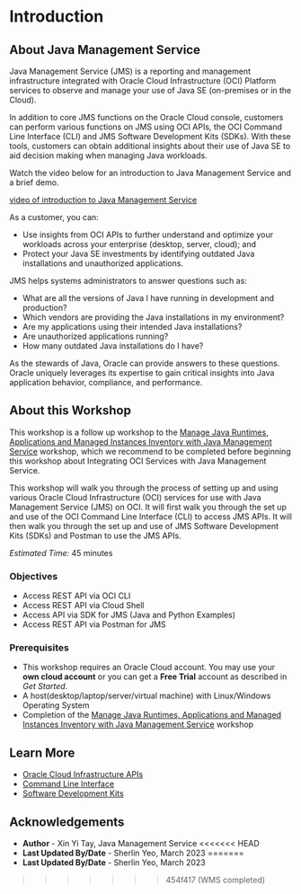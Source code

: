 # Introduction

## About Java Management Service

Java Management Service (JMS) is a reporting and management infrastructure integrated with Oracle Cloud Infrastructure (OCI) Platform services to observe and manage your use of Java SE (on-premises or in the Cloud).

In addition to core JMS functions on the Oracle Cloud console, customers can perform various functions on JMS using OCI APIs, the OCI Command Line Interface (CLI) and JMS Software Development Kits (SDKs). With these tools, customers can obtain additional insights about their use of Java SE to aid decision making when managing Java workloads.

Watch the video below for an introduction to Java Management Service and a brief demo.

[video of introduction to Java Management Service](youtube:YCgJxqvglCI)

As a customer, you can:

- Use insights from OCI APIs to further understand and optimize your workloads across your enterprise (desktop, server, cloud); and
- Protect your Java SE investments by identifying outdated Java installations and unauthorized applications.

JMS helps systems administrators to answer questions such as:

- What are all the versions of Java I have running in development and production?
- Which vendors are providing the Java installations in my environment?
- Are my applications using their intended Java installations?
- Are unauthorized applications running?
- How many outdated Java installations do I have?

As the stewards of Java, Oracle can provide answers to these questions. Oracle uniquely leverages its expertise to gain critical insights into Java application behavior, compliance, and performance.

## About this Workshop

This workshop is a follow up workshop to the [Manage Java Runtimes, Applications and Managed Instances Inventory with Java Management Service](https://apexapps.oracle.com/pls/apex/dbpm/r/livelabs/view-workshop?wid=912) workshop, which we recommend to be completed before beginning this workshop about Integrating OCI Services with Java Management Service.

This workshop will walk you through the process of setting up and using various Oracle Cloud Infrastructure (OCI) services for use with Java Management Service (JMS) on OCI. It will first walk you through the set up and use of the OCI Command Line Interface (CLI) to access JMS APIs. It will then walk you through the set up and use of JMS Software Development Kits (SDKs) and Postman to use the JMS APIs.


_Estimated Time:_ 45 minutes

### Objectives
* Access REST API via OCI CLI
* Access REST API via Cloud Shell
* Access API via SDK for JMS (Java and Python Examples)
* Access REST API via Postman for JMS

### Prerequisites

* This workshop requires an Oracle Cloud account. You may use your **own cloud account** or you can get a **Free Trial** account as described in *Get Started*.
* A host(desktop/laptop/server/virtual machine) with Linux/Windows Operating System
* Completion of the [Manage Java Runtimes, Applications and Managed Instances Inventory with Java Management Service](https://apexapps.oracle.com/pls/apex/dbpm/r/livelabs/view-workshop?wid=912) workshop

## Learn More

* [Oracle Cloud Infrastructure APIs](https://docs.oracle.com/en-us/iaas/Content/API/Concepts/usingapi.htm)
* [Command Line Interface](https://docs.oracle.com/en-us/iaas/Content/API/Concepts/cliconcepts.htm)
* [Software Development Kits](https://docs.oracle.com/en-us/iaas/Content/API/Concepts/sdks.htm)

## Acknowledgements

* **Author** - Xin Yi Tay, Java Management Service
<<<<<<< HEAD
* **Last Updated By/Date** - Sherlin Yeo, March 2023
=======
* **Last Updated By/Date** - Sherlin Yeo, March 2023 
>>>>>>> 454f417 (WMS completed)
